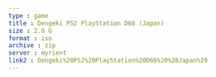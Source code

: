 ```yaml
---
type : game
title : Dengeki PS2 PlayStation D66 (Japan)
size : 2.8 G
format : iso
archive : zip
server : myrient
link2 : Dengeki%20PS2%20PlayStation%20D66%20%28Japan%29
---
```

